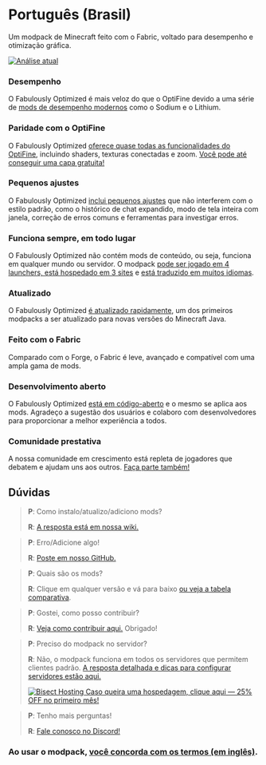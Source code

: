 # Português (Brasil)

Um modpack de Minecraft feito com o Fabric, voltado para desempenho e otimização gráfica.

[![Análise atual](https://img.youtube.com/vi/bb8G9X5Q_4I/hqdefault.jpg)](https://www.youtube.com/watch?v=bb8G9X5Q_4I)

### Desempenho

O Fabulously Optimized é mais veloz do que o OptiFine devido a uma série de [mods de desempenho modernos][1] como o Sodium e o Lithium.

### Paridade com o OptiFine

O Fabulously Optimized [oferece quase todas as funcionalidades do OptiFine][2], incluindo shaders, texturas conectadas e zoom. [Você pode até conseguir uma capa gratuita!][3]

### Pequenos ajustes

O Fabulously Optimized [inclui pequenos ajustes][4] que não interferem com o estilo padrão, como o histórico de chat expandido, modo de tela inteira com janela, correção de erros comuns e ferramentas para investigar erros.

### Funciona sempre, em todo lugar

O Fabulously Optimized não contém mods de conteúdo, ou seja, funciona em qualquer mundo ou servidor. O modpack [pode ser jogado em 4 launchers, está hospedado em 3 sites][6] e [está traduzido em muitos idiomas][7].

### Atualizado

O Fabulously Optimized [é atualizado rapidamente][5], um dos primeiros modpacks a ser atualizado para novas versões do Minecraft Java.

### Feito com o Fabric

Comparado com o Forge, o Fabric é leve, avançado e compatível com uma ampla gama de mods.

### Desenvolvimento aberto

O Fabulously Optimized [está em código-aberto][8] e o mesmo se aplica aos mods. Agradeço a sugestão dos usuários e colaboro com desenvolvedores para proporcionar a melhor experiência a todos.

### Comunidade prestativa

A nossa comunidade em crescimento está repleta de jogadores que debatem e ajudam uns aos outros. [Faça parte também!][10]

## Dúvidas

> **P**: Como instalo/atualizo/adiciono mods?
> 
> **R**: [A resposta está em nossa wiki.][11]


> **P**: Erro/Adicione algo!
> 
> **R**: [Poste em nosso GitHub.][8]


> **P**: Quais são os mods?
> 
> **R**: Clique em qualquer versão e vá para baixo [ou veja a tabela comparativa][12].


> **P**: Gostei, como posso contribuir?
> 
> **R**: [Veja como contribuir aqui.][16] Obrigado!


> **P**: Preciso do modpack no servidor?
> 
> **R**: Não, o modpack funciona em todos os servidores que permitem clientes padrão. [A resposta detalhada e dicas para configurar servidores estão aqui.][13]
> 
> [![Bisect Hosting](https://i.ibb.co/gr9mSxW/image.png) Caso queira uma hospedagem, clique aqui — 25% OFF no primeiro mês!][14]


> **P**: Tenho mais perguntas!
> 
> **R**: [Fale conosco no Discord!][10]

### Ao usar o modpack, [você concorda com os termos (em inglês)][15].

[1]: https://github.com/Fabulously-Optimized/fabulously-optimized/blob/main/INCLUDED-MODS.md#smooth
[2]: https://fabulously-optimized.gitbook.io/modpack/readme/give-up-optifine
[3]: https://fabulously-optimized.gitbook.io/modpack/readme/free-cape
[4]: https://github.com/Fabulously-Optimized/fabulously-optimized/blob/main/INCLUDED-MODS.md#functional
[5]: https://github.com/Fabulously-Optimized/fabulously-optimized/blob/main/CHANGELOG.md
[6]: https://github.com/Fabulously-Optimized/fabulously-optimized#downloads
[7]: https://fabulously-optimized.gitbook.io/modpack/readme/language-support
[8]: https://github.com/Fabulously-Optimized/fabulously-optimized
[8]: https://github.com/Fabulously-Optimized/fabulously-optimized
[10]: https://fabulously-optimized.github.io/discord
[10]: https://fabulously-optimized.github.io/discord
[11]: https://fabulously-optimized.gitbook.io/modpack/
[12]: https://github.com/Fabulously-Optimized/fabulously-optimized/blob/main/INCLUDED-MODS.md
[13]: https://fabulously-optimized.gitbook.io/modpack/readme/server-setup
[14]: https://www.bisecthosting.com/clients/aff.php?aff=2604
[15]: https://github.com/Fabulously-Optimized/fabulously-optimized#disclaimers
[16]: https://github.com/Fabulously-Optimized/fabulously-optimized/blob/main/CONTRIBUTING.md
